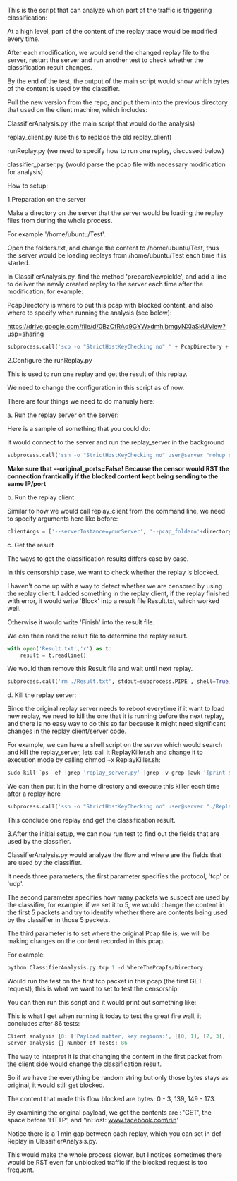 This is the script that can analyze which part of the traffic is triggering classification:

At a high level, part of the content of the replay trace would be modified every time.

After each modification, we would send the changed replay file to the server, restart the server and run another test to check whether the classification result changes.

By the end of the test, the output of the main script would show which bytes of the content is used by the classifier.

Pull the new version from the repo, and put them into the previous directory that used on the client machine, which includes:

ClassifierAnalysis.py (the main script that would do the analysis)

replay\_client.py (use this to replace the old replay_client)

runReplay.py (we need to specify how to run one replay, discussed below)

classifier\_parser.py (would parse the pcap file with necessary modification for analysis)


How to setup:

1.Preparation on the server

Make a directory on the server that the server would be loading the replay files from during the whole process.

For example '/home/ubuntu/Test'.

Open the folders.txt, and change the content to /home/ubuntu/Test, thus the server would be loading replays from /home/ubuntu/Test each time it is started.

In ClassifierAnalysis.py, find the method 'prepareNewpickle', and add a line to deliver the newly created replay to the server each time after the modification, for example:

PcapDirectory is where to put this pcap with blocked content, and also where to specify when running the analysis (see below):

https://drive.google.com/file/d/0BzCfRAq9GYWxdmhjbmgyNXlaSkU/view?usp=sharing

```python
subprocess.call('scp -o "StrictHostKeyChecking no" ' + PcapDirectory + '/*all.pickle user@server:/home/ubuntu/Test', stdout=subprocess.PIPE , shell=True)
```

2.Configure the runReplay.py

This is used to run one replay and get the result of this replay.

We need to change the configuration in this script as of now.

There are four things we need to do manualy here:

a. Run the replay server on the server:

Here is a sample of something that you could do:

It would connect to the server and run the replay_server in the background

```python
subprocess.call('ssh -o "StrictHostKeyChecking no" user@server "nohup sh -c \'cd /directory/ && sudo python replay_server.py --ConfigFile=configs_local.cfg --original_ports=False &\' >file.log 2>&1"', stdout=subprocess.PIPE , shell=True)
```
**Make sure that --original_ports=False! Because the censor would RST the connection frantically if the blocked content kept being sending to the same IP/port**

b. Run the replay client:

Similar to how we would call replay_client from the command line, we need to specify arguments here like before:

```python
clientArgs = ['--serverInstance=yourServer', '--pcap_folder='+directory,'--iface=Interface']
```

c. Get the result

The ways to get the classification results differs case by case.

In this censorship case, we want to check whether the replay is blocked.

I haven't come up with a way to detect whether we are censored by using the replay client. I added something in the replay client, if the replay finished with error, it would write 'Block' into a result file Result.txt, which worked well.

Otherwise it would write 'Finish' into the result file.

We can then read the result file to determine the replay result.

```python
with open('Result.txt','r') as t:
	result = t.readline()
```

We would then remove this Result file and wait until next replay.

```python
subprocess.call('rm ./Result.txt', stdout=subprocess.PIPE , shell=True)
```

d. Kill the replay server:

Since the original replay server needs to reboot everytime if it want to load new replay, we need to kill the one that it is running before the next replay, and there is no easy way to do this so far because it might need significant changes in the replay client/server code.

For example, we can have a shell script on the server which would search and kill the replay_server, lets call it ReplayKiller.sh and change it to execution mode by calling chmod +x ReplayKiller.sh:

```python
sudo kill `ps -ef |grep 'replay_server.py' |grep -v grep |awk '{print $2}'`
```

We can then put it in the home directory and execute this killer each time after a replay here

```python
subprocess.call('ssh -o "StrictHostKeyChecking no" user@server "./ReplayKiller.sh"', stdout=subprocess.PIPE , shell=True)
```

This conclude one replay and get the classification result.

3.After the initial setup, we can now run test to find out the fields that are used by the classifier.

ClassifierAnalysis.py would analyze the flow and where are the fields that are used by the classifier.

It needs three parameters, the first parameter specifies the protocol, 'tcp' or 'udp'. 

The second parameter specifies how many packets we suspect are used by the classifier, for example, if we set it to 5, we would change the content in the first 5 packets and try to identify whether there are contents being used by the classifier in those 5 packets.

The third parameter is to set where the original Pcap file is, we will be making changes on the content recorded in this pcap.

For example:

```python
python ClassifierAnalysis.py tcp 1 -d WhereThePcapIs/Directory
```
Would run the test on the first tcp packet in this pcap (the first GET request), this is what we want to set to test the censorship.

You can then run this script and it would print out something like:

This is what I get when running it today to test the great fire wall, it concludes after 86 tests:

```python
Client analysis {0: ['Payload matter, key regions:', [[0, 1], [2, 3], [139], [149, 150], [151, 152, 153], [154], [159], [160, 161], [162, 163, 164], [165, 166, 167], [168, 169, 170], [171], [173]]]} 
Server analysis {} Number of Tests: 86
```
The way to interpret it is that changing the content in the first packet from the client side would change the classification result.

So if we have the everything be random string but only those bytes stays as original, it would still get blocked.

The content that made this flow blocked are bytes: 0 - 3, 139, 149 - 173.

By examining the original payload, we get the contents are : 'GET', the space before 'HTTP', and '\nHost: www.facebook.com\r\n'

Notice there is a 1 min gap between each replay, which you can set in def Replay in ClassifierAnalysis.py. 

This would make the whole process slower, but I notices sometimes there would be RST even for unblocked traffic if the blocked request is too frequent.
